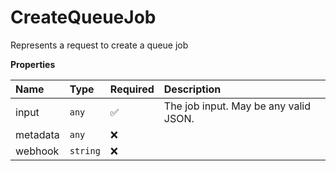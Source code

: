 # CreateQueueJob

Represents a request to create a queue job

**Properties**

| Name     | Type     | Required | Description                           |
| :------- | :------- | :------- | :------------------------------------ |
| input    | `any`    | ✅       | The job input. May be any valid JSON. |
| metadata | `any`    | ❌       |                                       |
| webhook  | `string` | ❌       |                                       |
